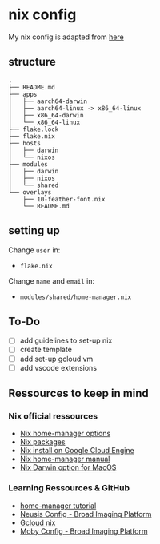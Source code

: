 # nix config

My nix config is adapted from [here](https://github.com/dustinlyons/nixos-config/tree/main)

## structure

```text
.
├── README.md
├── apps
│   ├── aarch64-darwin
│   ├── aarch64-linux -> x86_64-linux
│   ├── x86_64-darwin
│   └── x86_64-linux
├── flake.lock
├── flake.nix
├── hosts
│   ├── darwin
│   └── nixos
├── modules
│   ├── darwin
│   ├── nixos
│   └── shared
└── overlays
    ├── 10-feather-font.nix
    └── README.md
```

## setting up

Change `user` in:

+ `flake.nix`

Change `name` and `email` in:

+ `modules/shared/home-manager.nix`

## To-Do

+ [ ] add guidelines to set-up nix
+ [ ] create template
+ [ ] add set-up gcloud vm
+ [ ] add vscode extensions

## Ressources to keep in mind

### Nix official ressources

+ [Nix home-manager options](https://home-manager-options.extranix.com/)
+ [Nix packages](https://search.nixos.org/packages)
+ [Nix install on Google Cloud Engine](https://nixos.wiki/wiki/Install_NixOS_on_GCE)
+ [Nix home-manager manual](https://nix-community.github.io/home-manager/index.xhtml#sec-3rd-party-module-collections)
+ [Nix Darwin option for MacOS](https://mynixos.com/nix-darwin/options)

### Learning Ressources & GitHub

+ [home-manager tutorial](https://github.com/Evertras/simple-homemanager)
+ [Neusis Config - Broad Imaging Platform](https://github.com/leoank/neusis)
+ [Gcloud nix](https://github.com/nicknovitski/gcloud-nix)
+ [Moby Config - Broad Imaging Platform](https://github.com/afermg/nix-configs)
